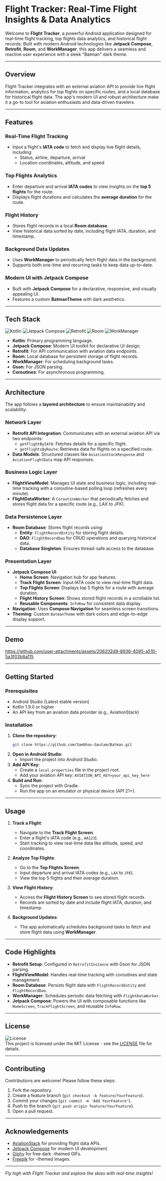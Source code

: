 # Flight Tracker: Real-Time Flight Insights & Data Analytics

Welcome to **Flight Tracker**, a powerful Android application designed for real-time flight tracking, top flights data analytics, and historical flight records. Built with modern Android technologies like **Jetpack Compose**, **Retrofit**, **Room**, and **WorkManager**, this app delivers a seamless and reactive user experience with a sleek "Batman" dark  theme.

---

## Overview
Flight Tracker integrates with an external aviation API to provide live flight information, analytics for top flights on specific routes, and a local database for historical flight data. The app's modern UI and robust architecture make it a go-to tool for aviation enthusiasts and data-driven travelers.

---

## Features

### Real-Time Flight Tracking
- Input a flight's **IATA code** to fetch and display live flight details, including:
  - Status, airline, departure, arrival
  - Location coordinates, altitude, and speed

### Top Flights Analytics
- Enter departure and arrival **IATA codes** to view insights on the **top 5 flights** for the route.
- Displays flight durations and calculates the **average duration** for the route.

### Flight History
- Stores flight records in a local **Room database**.
- View historical data sorted by date, including flight IATA, duration, and timestamp.

### Background Data Updates
- Uses **WorkManager** to periodically fetch flight data in the background.
- Supports both one-time and recurring tasks to keep data up-to-date.

### Modern UI with Jetpack Compose
- Built with **Jetpack Compose** for a declarative, responsive, and visually appealing UI.
- Features a custom **BatmanTheme** with dark  aesthetics.

---

## Tech Stack
![Kotlin](https://img.shields.io/badge/Kotlin-1.9.0-7F52FF.svg?style=flat-square&logo=kotlin&logoColor=white)
![Jetpack Compose](https://img.shields.io/badge/Jetpack_Compose-1.5.0-4285F4.svg?style=flat-square&logo=android&logoColor=white)
![Retrofit](https://img.shields.io/badge/Retrofit-2.9.0-FFCA28.svg?style=flat-square)
![Room](https://img.shields.io/badge/Room-2.5.0-4CAF50.svg?style=flat-square)
![WorkManager](https://img.shields.io/badge/WorkManager-2.8.0-1976D2.svg?style=flat-square)

- **Kotlin**: Primary programming language.
- **Jetpack Compose**: Modern UI toolkit for declarative UI design.
- **Retrofit**: For API communication with aviation data endpoints.
- **Room**: Local database for persistent storage of flight records.
- **WorkManager**: For scheduling background tasks.
- **Gson**: For JSON parsing.
- **Coroutines**: For asynchronous programming.

---

## Architecture
The app follows a **layered architecture** to ensure maintainability and scalability:

### Network Layer
- **Retrofit API Integration**: Communicates with an external aviation API via two endpoints:
  - `getFlightByIATA`: Fetches details for a specific flight.
  - `getFlightsByRoute`: Retrieves data for flights on a specified route.
- **Data Models**: Structured classes like `AviationStackResponse` and `AviationFlightData` map API responses.

### Business Logic Layer
- **FlightViewModel**: Manages UI state and business logic, including real-time tracking with a coroutine-based polling loop (refreshes every minute).
- **FlightDataWorker**: A `CoroutineWorker` that periodically fetches and stores flight data for a specific route (e.g., LAX to JFK).

### Data Persistence Layer
- **Room Database**: Stores flight records using:
  - **Entity**: `FlightRecordEntity` for storing flight details.
  - **DAO**: `FlightRecordDao` for CRUD operations and querying historical data.
  - **Database Singleton**: Ensures thread-safe access to the database.

### Presentation Layer
- **Jetpack Compose UI**:
  - **Home Screen**: Navigation hub for app features.
  - **Track Flight Screen**: Input IATA code to view real-time flight data.
  - **Top Flights Screen**: Displays top 5 flights for a route with average duration.
  - **Flight History Screen**: Shows stored flight records in a scrollable list.
  - **Reusable Components**: `InfoRow` for consistent data display.
- **Navigation**: Uses **Compose Navigation** for seamless screen transitions.
- **Theming**: Custom `BatmanTheme` with dark  colors and edge-to-edge display support.

---

## Demo

https://github.com/user-attachments/assets/206202d9-8936-4095-a510-5a3f03b8a115


---

## Getting Started

### Prerequisites
- Android Studio (Latest stable version)
- Kotlin 1.9.0 or higher
- An API key from an aviation data provider (e.g., AviationStack)

### Installation
1. **Clone the repository**:
   ```bash
   git clone https://github.com/Sambhav-Gautam/Batman.git
   ```
2. **Open in Android Studio**:
   - Import the project into Android Studio.
3. **Add API Key**:
   - Create a `local.properties` file in the project root.
   - Add your aviation API key: `AVIATION_API_KEY=your_api_key_here`
4. **Build and Run**:
   - Sync the project with Gradle.
   - Run the app on an emulator or physical device (API 21+).

---

## Usage
1. **Track a Flight**:
   - Navigate to the **Track Flight Screen**.
   - Enter a flight's IATA code (e.g., `AA123`).
   - Start tracking to view real-time data like altitude, speed, and coordinates.

2. **Analyze Top Flights**:
   - Go to the **Top Flights Screen**.
   - Input departure and arrival IATA codes (e.g., `LAX` to `JFK`).
   - View the top 5 flights and their average duration.

3. **View Flight History**:
   - Access the **Flight History Screen** to see stored flight records.
   - Records are sorted by date and include flight IATA, duration, and timestamp.

4. **Background Updates**:
   - The app automatically schedules background tasks to fetch and store flight data using **WorkManager**.

---

## Code Highlights
- **Retrofit Setup**: Configured in `RetrofitInstance` with Gson for JSON parsing.
- **FlightViewModel**: Handles real-time tracking with coroutines and state management.
- **Room Database**: Persists flight data with `FlightRecordEntity` and `FlightRecordDao`.
- **WorkManager**: Schedules periodic data fetching with `FlightDataWorker`.
- **Jetpack Compose**: Powers the UI with composable functions like `HomeScreen`, `TrackFlightScreen`, and reusable `InfoRow`.

---

## License
![License](https://img.shields.io/badge/License-MIT-blue.svg?style=flat-square)  
This project is licensed under the MIT License - see the [LICENSE](LICENSE) file for details.

---

## Contributing
Contributions are welcome! Please follow these steps:
1. Fork the repository.
2. Create a feature branch (`git checkout -b feature/YourFeature`).
3. Commit your changes (`git commit -m 'Add YourFeature'`).
4. Push to the branch (`git push origin feature/YourFeature`).
5. Open a pull request.

---

## Acknowledgements
- [AviationStack](https://aviationstack.com/) for providing flight data APIs.
- [Jetpack Compose](https://developer.android.com/jetpack/compose) for modern UI development.
- [Giphy](https://giphy.com/) for free dark -themed GIFs.
- [Freepik](https://freepik.com/) for -themed images.

---

*Fly high with Flight Tracker and explore the skies with real-time insights!*
